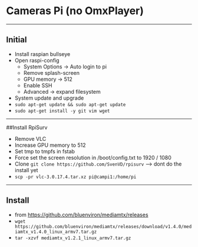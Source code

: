 # Cameras Pi (no OmxPlayer)

----

## Initial
* Install raspian bullseye
* Open raspi-config
  * System Options -> Auto login to pi
  * Remove splash-screen
  * GPU memory -> 512
  * Enable SSH
  * Advanced -> expand filesystem
* System update and upgrade
* `sudo apt-get update && sudo apt-get update`
* `sudo apt-get install -y git vim wget`

----
##Install RpiSurv
* Remove VLC
* Increase GPU memory to 512
* Set tmp to tmpfs in fstab
* Force set the screen resolution in /boot/config.txt to 1920 / 1080
* Clone `git clone https://github.com/SvenVD/rpisurv` --> dont do the install yet
* `scp -pr vlc-3.0.17.4.tar.xz pi@campi1:/home/pi`

----
## Install
* from https://github.com/bluenviron/mediamtx/releases
* `wget https://github.com/bluenviron/mediamtx/releases/download/v1.4.0/mediamtx_v1.4.0_linux_armv7.tar.gz`
* `tar -xzvf mediamtx_v1.2.1_linux_armv7.tar.gz`
